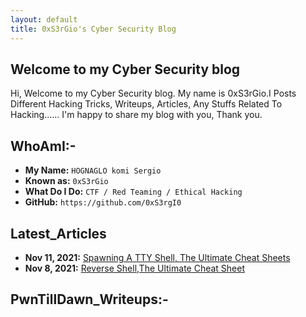 ```yaml
---
layout: default
title: 0xS3rGio's Cyber Security Blog
---
```


## **Welcome to my Cyber Security blog**

Hi, Welcome to my Cyber Security blog. My name is 0xS3rGio.I Posts Different Hacking Tricks, Writeups, Articles, Any Stuffs Related To Hacking...... I'm happy to share my blog with you, Thank you.

## WhoAmI:-

- **My Name:**    `HOGNAGLO komi Sergio`
- **Known as:**   `0xS3rGio`
- **What Do I Do:**  `CTF / Red Teaming / Ethical Hacking`
- **GitHub:**     `https://github.com/0xS3rgI0`

## **Latest_Articles**

- **Nov 11, 2021:** [Spawning A TTY Shell, The Ultimate Cheat Sheets](https://0xS3rgI0.github.io/posts/Ttyshells.html)
- **Nov 8, 2021:** [Reverse Shell,The Ultimate Cheat Sheet](https://0xS3rgI0.github.io/posts/Revshell.html)





## **PwnTillDawn_Writeups:-**













